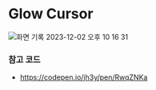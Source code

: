 # Glow Cursor

![화면 기록 2023-12-02 오후 10 16 31](https://github.com/leye195/JS-practice/assets/30601503/fca4acbb-4dac-44eb-b375-97404d7d2ee5)

### 참고 코드

- https://codepen.io/jh3y/pen/RwqZNKa
